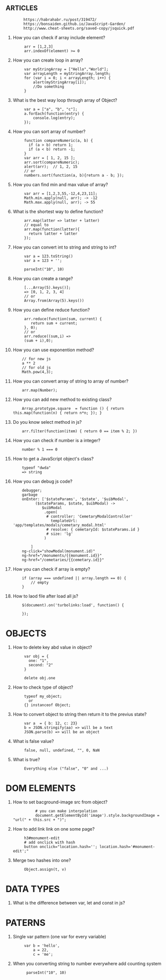 ## ARTICLES
            https://habrahabr.ru/post/319472/
            https://bonsaiden.github.io/JavaScript-Garden/
            http://www.cheat-sheets.org/saved-copy/jsquick.pdf

1. How you can check if array include element?
            
            arr = [1,2,3]
            arr.indexOf(element) >= 0
2. How you can create loop in array?
            
            var myStringArray = ["Hello","World"];
            var arrayLength = myStringArray.length;
            for (var i = 0; i < arrayLength; i++) {
                alert(myStringArray[i]);
                //Do something
            }
3. What is the best way loop through array of Object?
            
            var a = ["a", "b", "c"];
            a.forEach(function(entry) {
                console.log(entry);
            });
4. How you can sort array of number?
            
            function compareNumeric(a, b) {
              if (a > b) return 1;
              if (a < b) return -1;
            }
            var arr = [ 1, 2, 15 ];
            arr.sort(compareNumeric);
            alert(arr);  // 1, 2, 15
            // or
            numbers.sort(function(a, b){return a - b; });
5. How you can find min and max value of array?
            
            var arr = [1,2,3,55,-12,4,23,11];
            Math.min.apply(null, arr); -> -12
            Math.max.apply(null, arr); -> 55
            
6. What is the shortest way to define function?
            
            arr.map(latter => latter + latter) 
            // equal to
            arr.map(function(latter){
              return latter + latter
            });
7. How you can convert int to string and string to int?
            
            var a = 123.toString()
            var a = 123 + '';
            
            parseInt("10", 10)
            
8. How you can create a range?
            
            [...Array(5).keys()];
            => [0, 1, 2, 3, 4]
            // or 
            Array.from(Array(5).keys())
9. How you can define reduce function?
            
            arr.reduce(function(sum, current) {
               return sum + current;
            }, 0);
            // or
            arr.reduce((sum,i) =>
            (sum + i),0);
10. How you can use exponention method?
            
            // for new js 
            a ** 2 
            // for old js
            Math.pow(4,3);
11. How you can convert array of string to array of number?
            
            arr.map(Number);
12. How you can add new method to existing class?
            
            Array.prototype.square  = function () { return this.map(function(n) { return n*n; }); }
13. Do you know select method in js?
            
            arr.filter(function(item) { return 0 == item % 2; })
            
14. How you can check if number is a integer?
            
            number % 1 === 0
15. How to get a JavaScript object's class?
            
            typeof "dwda" 
            => string
16. How you can debug js code?
            
            debugger;
            garbage
            onEnter: ['$stateParams', '$state', '$uibModal',
                  ($stateParams, $state, $uibModal) ->   
                     $uibModal    
                      .open(
                       # controller: 'CemetaryModalController'
                         templateUrl: 'app/templates/modals/cemetary_modal.html'
                       # resolve: { cemetaryId: $stateParams.id }
                       # size: 'lg'    
                      ) 

                ]    
            ng-click="showModal(monument.id)"
            ng-href="/monuments/{{monument.id}}"
            ng-href="/cemetaries/{{cemetary.id}}"
17. How you can check if array is empty?
            
            if (array === undefined || array.length == 0) {
                // empty
            }
18. How to laod file after load all js?
            
            $(document).on('turbolinks:load', function() {
            
            });
# OBJECTS
1. How to delete key abd value in object?
            
            var obj = {
              one: "1",
              second: "2"
            }

            delete obj.one
2. How to check type of object?
            
            typeof my_object;
              or
            {} instanceof Object;
3. How to convert object to string then return it to the previus state?
            
            var a  = { b: 12, c: 23}
            b = JSON.stringify(aa) => will be a text
            JSON.parse(b) => will be an object
4. What is false value?
            
            false, null, undefined, "", 0, NaN
5. What is true?
            
            Everything else ("false", "0" and ...)
# DOM ELEMENTS

1. How to set bacground-image src from object?
     
                 # you can make interpolation 
                 document.getElementById('image').style.backgroundImage = "url(" + this.src + ")";

3. How to add link link on one some page?
            
            h3#monument-edit
            # add onclick with hash
            button onclick="location.hash=''; location.hash='#monument-edit';"
4. Merge two hashes into one?

            Object.assign(t, v)
# DATA TYPES

1. What is the difference between var, let and const in js?
            
            
            
           
# PATERNS

1. Single var pattern (one var for every variable)
            
            var b = 'hello',
                a = 22,
                c = 'me';
2. When you converting string to number everywhere add counting system
            
             parseInt("10", 10)
